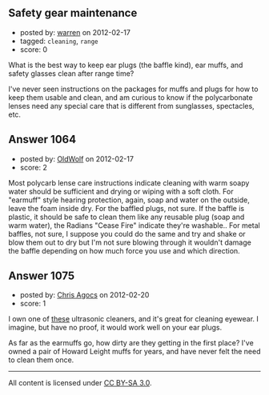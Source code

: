 ## Safety gear maintenance

- posted by: [warren](https://stackexchange.com/users/-1/143-warren) on 2012-02-17
- tagged: `cleaning`, `range`
- score: 0

What is the best way to keep ear plugs (the baffle kind), ear muffs, and safety glasses clean after range time?

I've never seen instructions on the packages for muffs and plugs for how to keep them usable and clean, and am curious to know if the polycarbonate lenses need any special care that is different from sunglasses, spectacles, etc.


## Answer 1064

- posted by: [OldWolf](https://stackexchange.com/users/-1/111-oldwolf) on 2012-02-17
- score: 2

Most polycarb lense care instructions indicate cleaning with warm soapy water should be sufficient and drying or wiping with a soft cloth. For "earmuff" style hearing protection, again, soap and water on the outside, leave the foam inside dry. For the baffled plugs, not sure. If the baffle is plastic, it should be safe to clean them like any reusable plug (soap and warm water), the Radians "Cease Fire" indicate they're washable.. For metal baffles, not sure, I suppose you could do the same and try and shake or blow them out to dry but I'm not sure blowing through it wouldn't damage the baffle depending on how much force you use and which direction.


## Answer 1075

- posted by: [Chris Agocs](https://stackexchange.com/users/-1/12-chris-agocs) on 2012-02-20
- score: 1

<p>I own one of <a href="http://www.harborfreight.com/ultrasonic-cleaner-3305.html" rel="nofollow">these</a> ultrasonic cleaners, and it's great for cleaning eyewear. I imagine, but have no proof, it would work well on your ear plugs. </p>

<p>As far as the earmuffs go, how dirty are they getting in the first place? I've owned a pair of Howard Leight muffs for years, and have never felt the need to clean them once.</p>




---

All content is licensed under [CC BY-SA 3.0](https://creativecommons.org/licenses/by-sa/3.0/).

